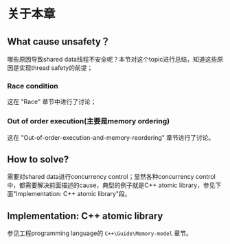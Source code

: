 # 关于本章



## What cause unsafety？

哪些原因导致shared data线程不安全呢？本节对这个topic进行总结，知道这些原因是实现thread safety的前提；

### Race condition

这在 "Race"  章节中进行了讨论；

### Out of order execution(主要是memory ordering)

这在 "Out-of-order-execution-and-memory-reordering" 章节进行了讨论。

## How to solve?

需要对shared data进行concurrency control；显然各种concurrency control中，都需要解决前面描述的cause，典型的例子就是C++ atomic library，参见下面"Implementation: C++ atomic library"段。



## Implementation: C++ atomic library

参见工程programming language的 `C++\Guide\Memory-model` 章节。